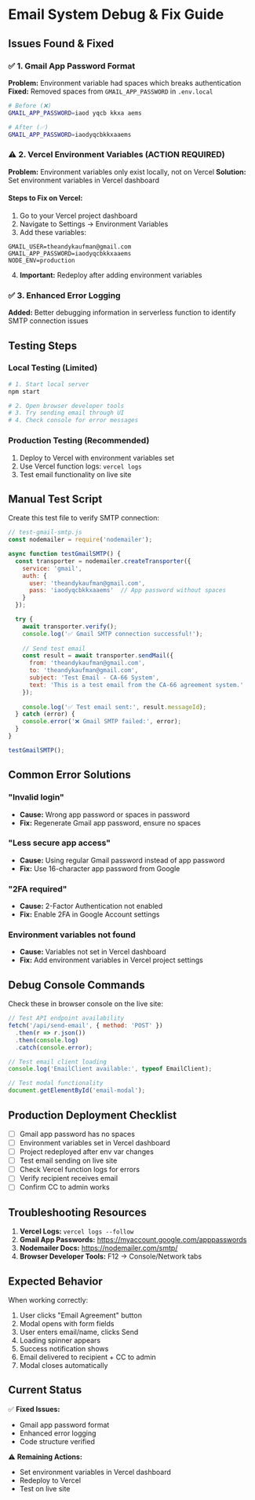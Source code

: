 # Email System Debug & Fix Guide

## Issues Found & Fixed

### ✅ 1. Gmail App Password Format
**Problem:** Environment variable had spaces which breaks authentication
**Fixed:** Removed spaces from `GMAIL_APP_PASSWORD` in `.env.local`

```bash
# Before (❌)
GMAIL_APP_PASSWORD=iaod yqcb kkxa aems

# After (✅)
GMAIL_APP_PASSWORD=iaodyqcbkkxaaems
```

### ⚠️ 2. Vercel Environment Variables (ACTION REQUIRED)
**Problem:** Environment variables only exist locally, not on Vercel
**Solution:** Set environment variables in Vercel dashboard

#### Steps to Fix on Vercel:
1. Go to your Vercel project dashboard
2. Navigate to Settings → Environment Variables
3. Add these variables:

```
GMAIL_USER=theandykaufman@gmail.com
GMAIL_APP_PASSWORD=iaodyqcbkkxaaems
NODE_ENV=production
```

4. **Important:** Redeploy after adding environment variables

### ✅ 3. Enhanced Error Logging
**Added:** Better debugging information in serverless function to identify SMTP connection issues

## Testing Steps

### Local Testing (Limited)
```bash
# 1. Start local server
npm start

# 2. Open browser developer tools
# 3. Try sending email through UI
# 4. Check console for error messages
```

### Production Testing (Recommended)
1. Deploy to Vercel with environment variables set
2. Use Vercel function logs: `vercel logs`
3. Test email functionality on live site

## Manual Test Script

Create this test file to verify SMTP connection:

```javascript
// test-gmail-smtp.js
const nodemailer = require('nodemailer');

async function testGmailSMTP() {
  const transporter = nodemailer.createTransporter({
    service: 'gmail',
    auth: {
      user: 'theandykaufman@gmail.com',
      pass: 'iaodyqcbkkxaaems'  // App password without spaces
    }
  });

  try {
    await transporter.verify();
    console.log('✅ Gmail SMTP connection successful!');
    
    // Send test email
    const result = await transporter.sendMail({
      from: 'theandykaufman@gmail.com',
      to: 'theandykaufman@gmail.com',
      subject: 'Test Email - CA-66 System',
      text: 'This is a test email from the CA-66 agreement system.'
    });
    
    console.log('✅ Test email sent:', result.messageId);
  } catch (error) {
    console.error('❌ Gmail SMTP failed:', error);
  }
}

testGmailSMTP();
```

## Common Error Solutions

### "Invalid login"
- **Cause:** Wrong app password or spaces in password
- **Fix:** Regenerate Gmail app password, ensure no spaces

### "Less secure app access"
- **Cause:** Using regular Gmail password instead of app password
- **Fix:** Use 16-character app password from Google

### "2FA required"
- **Cause:** 2-Factor Authentication not enabled
- **Fix:** Enable 2FA in Google Account settings

### Environment variables not found
- **Cause:** Variables not set in Vercel dashboard
- **Fix:** Add environment variables in Vercel project settings

## Debug Console Commands

Check these in browser console on the live site:

```javascript
// Test API endpoint availability
fetch('/api/send-email', { method: 'POST' })
  .then(r => r.json())
  .then(console.log)
  .catch(console.error);

// Test email client loading
console.log('EmailClient available:', typeof EmailClient);

// Test modal functionality
document.getElementById('email-modal');
```

## Production Deployment Checklist

- [ ] Gmail app password has no spaces
- [ ] Environment variables set in Vercel dashboard
- [ ] Project redeployed after env var changes
- [ ] Test email sending on live site
- [ ] Check Vercel function logs for errors
- [ ] Verify recipient receives email
- [ ] Confirm CC to admin works

## Troubleshooting Resources

1. **Vercel Logs:** `vercel logs --follow`
2. **Gmail App Passwords:** https://myaccount.google.com/apppasswords
3. **Nodemailer Docs:** https://nodemailer.com/smtp/
4. **Browser Developer Tools:** F12 → Console/Network tabs

## Expected Behavior

When working correctly:
1. User clicks "Email Agreement" button
2. Modal opens with form fields
3. User enters email/name, clicks Send
4. Loading spinner appears
5. Success notification shows
6. Email delivered to recipient + CC to admin
7. Modal closes automatically

## Current Status

✅ **Fixed Issues:**
- Gmail app password format
- Enhanced error logging
- Code structure verified

⚠️ **Remaining Actions:**
- Set environment variables in Vercel dashboard  
- Redeploy to Vercel
- Test on live site
